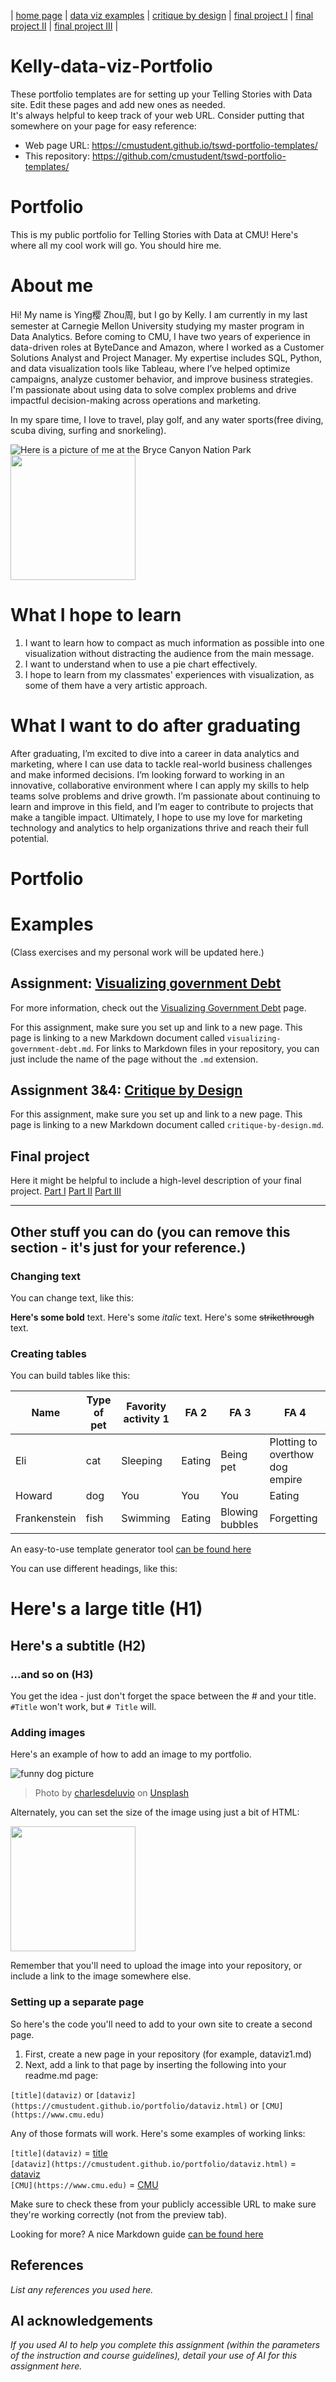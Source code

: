 | [home page](https://cmustudent.github.io/kelly-data-viz/) | [data viz examples](dataviz-examples) | [critique by design](critique-by-design) | [final project I](final-project-part-one) | [final project II](final-project-part-two) | [final project III](final-project-part-three) |

# Kelly-data-viz-Portfolio
These portfolio templates are for setting up your Telling Stories with Data site.  Edit these pages and add new ones as needed.   
It's always helpful to keep track of your web URL.  Consider putting that somewhere on your page for easy reference: 

- Web page URL: https://cmustudent.github.io/tswd-portfolio-templates/
- This repository: https://github.com/cmustudent/tswd-portfolio-templates/

# Portfolio
This is my public portfolio for Telling Stories with Data at CMU!  Here's where all my cool work will go.  You should hire me. 

# About me
Hi!  My name is Ying樱 Zhou周, but I go by Kelly. I am currently in my last semester at Carnegie Mellon University studying my master program in Data Analytics. Before coming to CMU, I have two years of experience in data-driven roles at ByteDance and Amazon, where I worked as a Customer Solutions Analyst and Project Manager. My expertise includes SQL, Python, and data visualization tools like Tableau, where I’ve helped optimize campaigns, analyze customer behavior, and improve business strategies. I'm passionate about using data to solve complex problems and drive impactful decision-making across operations and marketing.

In my spare time, I love to travel, play golf, and any water sports(free diving, scuba diving, surfing and snorkeling). 

![Here is a picture of me at the Bryce Canyon Nation Park](https://github.com/yingzho2/kelly-data-viz/blob/main/bryce.jpg)
<img src="bryce.jpg" width="200"/>

# What I hope to learn

1. I want to learn how to compact as much information as possible into one visualization without distracting the audience from the main message.
2. I want to understand when to use a pie chart effectively.
3. I hope to learn from my classmates' experiences with visualization, as some of them have a very artistic approach.

#  What I want to do after graduating

After graduating, I’m excited to dive into a career in data analytics and marketing, where I can use data to tackle real-world business challenges and make informed decisions. I’m looking forward to working in an innovative, collaborative environment where I can apply my skills to help teams solve problems and drive growth. I’m passionate about continuing to learn and improve in this field, and I’m eager to contribute to projects that make a tangible impact. Ultimately, I hope to use my love for marketing technology and analytics to help organizations thrive and reach their full potential.

# Portfolio

# Examples
(Class exercises and my personal work will be updated here.)

## Assignment: [Visualizing government Debt](https://github.com/yingzho2/kelly-data-viz/blob/main/visualizing-government-debt.md)

For more information, check out the [Visualizing Government Debt](https://github.com/yingzho2/kelly-data-viz/blob/main/visualizing-government-debt.md) page.


For this assignment, make sure you set up and link to a new page.  This page is linking to a new Markdown document called `visualizing-government-debt.md`.  For links to Markdown files in your repository, you can just include the name of the page without the `.md` extension. 

## Assignment 3&4: [Critique by Design](https://github.com/yingzho2/kelly-data-viz/blob/main/critique-by-design.md)
For this assignment, make sure you set up and link to a new page.  This page is linking to a new Markdown document called `critique-by-design.md`.  

## Final project
Here it might be helpful to include a high-level description of your final project. 
[Part I](https://github.com/yingzho2/kelly-data-viz/blob/main/final-project-part-one.md)
[Part II](https://github.com/yingzho2/kelly-data-viz/blob/main/final-project-part-two.md)
[Part III](https://github.com/yingzho2/kelly-data-viz/blob/main/final-project-part-three.md)

---
## Other stuff you can do (you can remove this section - it's just for your reference.)

### Changing text

You can change text, like this: 

**Here's some bold** text.  Here's some *italic* text. Here's some ~~strikethrough~~ text. 

### Creating tables

You can build tables like this: 

| Name         | Type of pet | Favority activity 1 | FA 2   | FA 3            | FA 4                                |
|--------------|-------------|---------------------|--------|-----------------|-------------------------------------|
| Eli          | cat         | Sleeping            | Eating | Being pet       | Plotting to overthow dog empire     |
| Howard       | dog         | You                 | You    | You             | Eating                              |
| Frankenstein | fish        | Swimming            | Eating | Blowing bubbles | Forgetting                          |

An easy-to-use template generator tool [can be found here](https://www.tablesgenerator.com/markdown_tables)

You can use different headings, like this: 

# Here's a large title (H1)
## Here's a subtitle (H2)
### ...and so on (H3)
You get the idea - just don't forget the space between the # and your title.  `#Title` won't work, but `# Title` will. 

### Adding images

Here's an example of how to add an image to my portfolio.  

![funny dog picture](funny-dog-unsplash.jpg)
> Photo by <a href="https://unsplash.com/pt-br/@charlesdeluvio?utm_source=unsplash&utm_medium=referral&utm_content=creditCopyText">charlesdeluvio</a> on <a href="https://unsplash.com/photos/K4mSJ7kc0As?utm_source=unsplash&utm_medium=referral&utm_content=creditCopyText">Unsplash</a>
  

Alternately, you can set the size of the image using just a bit of HTML: 

<img src="funny-dog-unsplash.jpg" width="200"/>

Remember that you'll need to upload the image into your repository, or include a link to the image somewhere else.  

### Setting up a separate page

So here's the code you'll need to add to your own site to create a second page. 

1. First, create a new page in your repository (for example, dataviz1.md)
2. Next, add a link to that page by inserting the following into your readme.md page:

`[title](dataviz)` or `[dataviz](https://cmustudent.github.io/portfolio/dataviz.html)` or `[CMU](https://www.cmu.edu)`

Any of those formats will work. Here's some examples of working links: 

`[title](dataviz)` = [title](dataviz)  
`[dataviz](https://cmustudent.github.io/portfolio/dataviz.html)` = [dataviz](https://cmustudent.github.io/portfolio/dataviz.html)  
`[CMU](https://www.cmu.edu)` = [CMU](https://www.cmu.edu)   

Make sure to check these from your publicly accessible URL to make sure they're working correctly (not from the preview tab). 

Looking for more?  A nice Markdown guide [can be found here](https://www.markdownguide.org/cheat-sheet/)

## References
_List any references you used here._

## AI acknowledgements
_If you used AI to help you complete this assignment (within the parameters of the instruction and course guidelines), detail your use of AI for this assignment here._

